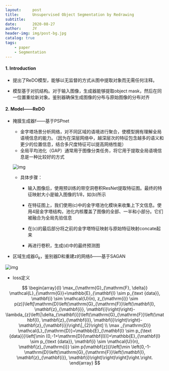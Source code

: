 ```yaml
---
layout:     post
title:      Unsupervised Object Segmentation by Redrawing
subtitle:   
date:       2020-08-27
author:     JY
header-img: img/post-bg.jpg
catalog: true
tags:
    - paper
    - Segmentation
---
```




#### 1. Introduction

- 提出了ReDO模型，能够以无监督的方式从图中提取对象而无需任何注释。

- 模型基于对抗结构。对于输入图像，生成器能够提取object mask，然后在同一位置重绘新对象。鉴别器确保生成图像的分布与原始图像的分布对齐

  

#### 2. Model——ReDO

- 掩膜生成器f——基于PSPnet

  - 金字塔场景分析网络，对不同区域的语境进行聚合，使模型拥有理解全局语境信息的能力。（因为在深层网络中，越深层次的特征包含越多的语义和更少的位置信息，结合多尺度特征可以提高网络性能）
  - 全局平均池化（GAP）通常用于图像分类任务，将它用于提取全局语境信息是一种比较好的方式

  ![img](https://github.com/ZJU-CVs/zju-cvs.github.io/raw/master/img/picture/image-20190901222250077.png)

  - 具体步骤：
    - 输入图像后，使用预训练的带空洞卷积ResNet提取特征图。最终的特征映射大小是输入图像的1/8，如(b)所示

    - 在特征图上，我们使用(c)中的金字塔池化模块来收集上下文信息。使用4层金字塔结构，池化内核覆盖了图像的全部、一半和小部分。它们被融合为全局先验信息

    - 在(c)的最后部分将之前的金字塔特征映射与原始特征映射concate起来

    - 再进行卷积，生成(d)中的最终预测图

      

- 区域生成器$G_k$，鉴别器D和重建z的网络δ——基于SAGAN 

  

![img](https://github.com/ZJU-CVs/zju-cvs.github.io/raw/master/img/picture/34.png)  



- loss定义

$$
\begin{array}{l}
\max_{\mathrm{G}_{\mathrm{F}, \delta}} \mathcal{L}_{\mathrm{G}}=\mathbb{E}_{\mathbf{I} \sim p_{\text {data}}, \mathbf{i} \sim \mathcal{U}(n), z_{\mathrm{i}} \sim p(z)}\left[\mathrm{D}\left(\mathrm{G}_{\mathrm{F}}\left(\mathbf{I}, \mathbf{z}_{\mathbf{i}}, \mathbf{i}\right)\right)-\lambda_{z}\left\|\delta_{\mathbf{i}}\left(\mathrm{G}_{\mathrm{F}}\left(\mathbf{I}, \mathbf{z}_{\mathbf{i}}, \mathbf{i}\right)\right)-\mathbf{z}_{\mathbf{i}}\right\|_{2}\right] \\
\max _{\mathrm{D}} \mathcal{L}_{\mathrm{D}}=\mathbb{E}_{\mathbf{I} \sim p_{\text {data}}}\left[\min (0,-1+\mathrm{D}(\mathbf{I})]+\mathbb{E}_{\mathbf{I} \sim p_{\text {data}}, \mathbf{i} \sim \mathcal{U}(n), \mathbf{z}_{\mathrm{i}} \sim p(\mathbf{z})}\left[\min \left(0,-1-\mathrm{D}\left(\mathrm{G}_{\mathrm{F}}\left(\mathbf{I}, \mathbf{z}_{\mathbf{i}}, \mathbf{i}\right)\right)\right]\right.\right.
\end{array}
$$

